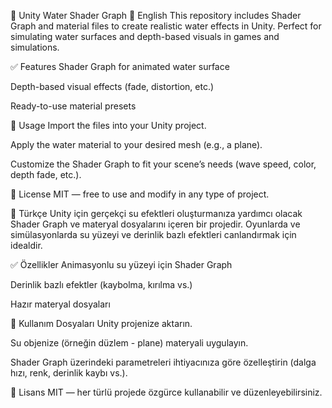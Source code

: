 🌊 Unity Water Shader Graph
📌 English
This repository includes Shader Graph and material files to create realistic water effects in Unity. Perfect for simulating water surfaces and depth-based visuals in games and simulations.

✅ Features
Shader Graph for animated water surface

Depth-based visual effects (fade, distortion, etc.)

Ready-to-use material presets

🚀 Usage
Import the files into your Unity project.

Apply the water material to your desired mesh (e.g., a plane).

Customize the Shader Graph to fit your scene’s needs (wave speed, color, depth fade, etc.).

📄 License
MIT — free to use and modify in any type of project.

📌 Türkçe
Unity için gerçekçi su efektleri oluşturmanıza yardımcı olacak Shader Graph ve materyal dosyalarını içeren bir projedir. Oyunlarda ve simülasyonlarda su yüzeyi ve derinlik bazlı efektleri canlandırmak için idealdir.

✅ Özellikler
Animasyonlu su yüzeyi için Shader Graph

Derinlik bazlı efektler (kaybolma, kırılma vs.)

Hazır materyal dosyaları

🚀 Kullanım
Dosyaları Unity projenize aktarın.

Su objenize (örneğin düzlem - plane) materyali uygulayın.

Shader Graph üzerindeki parametreleri ihtiyacınıza göre özelleştirin (dalga hızı, renk, derinlik kaybı vs.).

📄 Lisans
MIT — her türlü projede özgürce kullanabilir ve düzenleyebilirsiniz.
